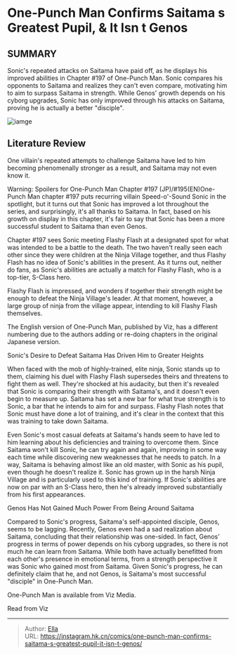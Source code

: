 # One-Punch Man Confirms Saitama s Greatest Pupil, &amp; It Isn t Genos


## SUMMARY 



  Sonic&#39;s repeated attacks on Saitama have paid off, as he displays his improved abilities in Chapter #197 of One-Punch Man.   Sonic compares his opponents to Saitama and realizes they can&#39;t even compare, motivating him to aim to surpass Saitama in strength.   While Genos&#39; growth depends on his cyborg upgrades, Sonic has only improved through his attacks on Saitama, proving he is actually a better &#34;disciple&#34;.  

![iamge](https://static1.srcdn.com/wordpress/wp-content/uploads/2023/12/saitama-sonic-and-genos-featured-image.jpg)

## Literature Review

One villain&#39;s repeated attempts to challenge Saitama have led to him becoming phenomenally stronger as a result, and Saitama may not even know it.




Warning: Spoilers for One-Punch Man Chapter #197 (JP)/#195(EN)One-Punch Man chapter #197 puts recurring villain Speed-o&#39;-Sound Sonic in the spotlight, but it turns out that Sonic has improved a lot throughout the series, and surprisingly, it&#39;s all thanks to Saitama. In fact, based on his growth on display in this chapter, it&#39;s fair to say that Sonic has been a more successful student to Saitama than even Genos.




Chapter #197 sees Sonic meeting Flashy Flash at a designated spot for what was intended to be a battle to the death. The two haven&#39;t really seen each other since they were children at the Ninja Village together, and thus Flashy Flash has no idea of Sonic&#39;s abilities in the present. As it turns out, neither do fans, as Sonic&#39;s abilities are actually a match for Flashy Flash, who is a top-tier, S-Class hero.

          

Flashy Flash is impressed, and wonders if together their strength might be enough to defeat the Ninja Village&#39;s leader. At that moment, however, a large group of ninja from the village appear, intending to kill Flashy Flash themselves.



The English version of One-Punch Man, published by Viz, has a different numbering due to the authors adding or re-doing chapters in the original Japanese version.








 Sonic&#39;s Desire to Defeat Saitama Has Driven Him to Greater Heights 
          

When faced with the mob of highly-trained, elite ninja, Sonic stands up to them, claiming his duel with Flashy Flash supersedes theirs and threatens to fight them as well. They&#39;re shocked at his audacity, but then it&#39;s revealed that Sonic is comparing their strength with Saitama&#39;s, and it doesn&#39;t even begin to measure up. Saitama has set a new bar for what true strength is to Sonic, a bar that he intends to aim for and surpass. Flashy Flash notes that Sonic must have done a lot of training, and it&#39;s clear in the context that this was training to take down Saitama.

Even Sonic&#39;s most casual defeats at Saitama&#39;s hands seem to have led to him learning about his deficiencies and training to overcome them. Since Saitama won&#39;t kill Sonic, he can try again and again, improving in some way each time while discovering new weaknesses that he needs to patch. In a way, Saitama is behaving almost like an old master, with Sonic as his pupil, even though he doesn&#39;t realize it. Sonic has grown up in the harsh Ninja Village and is particularly used to this kind of training. If Sonic&#39;s abilities are now on par with an S-Class hero, then he&#39;s already improved substantially from his first appearances.






 Genos Has Not Gained Much Power From Being Around Saitama 
          

Compared to Sonic&#39;s progress, Saitama&#39;s self-appointed disciple, Genos, seems to be lagging. Recently, Genos even had a sad realization about Saitama, concluding that their relationship was one-sided. In fact, Genos&#39; progress in terms of power depends on his cyborg upgrades, so there is not much he can learn from Saitama. While both have actually benefitted from each other&#39;s presence in emotional terms, from a strength perspective it was Sonic who gained most from Saitama. Given Sonic&#39;s progress, he can definitely claim that he, and not Genos, is Saitama&#39;s most successful &#34;disciple&#34; in One-Punch Man.

One-Punch Man is available from Viz Media.

Read from Viz



---

> Author: [Ella](https://instagram.hk.cn/)  
> URL: https://instagram.hk.cn/comics/one-punch-man-confirms-saitama-s-greatest-pupil-it-isn-t-genos/  

